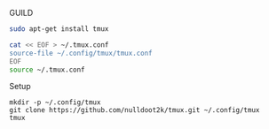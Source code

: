 GUILD

```bash
sudo apt-get install tmux

cat << EOF > ~/.tmux.conf
source-file ~/.config/tmux/tmux.conf
EOF
source ~/.tmux.conf
```

Setup

```bash'
mkdir -p ~/.config/tmux
git clone https://github.com/nulldoot2k/tmux.git ~/.config/tmux
tmux
```
